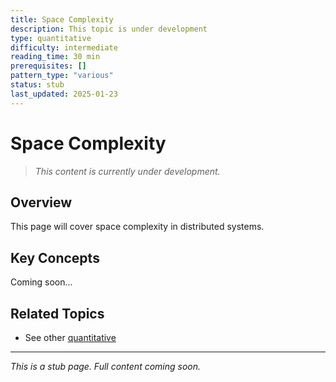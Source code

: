 ```yaml
---
title: Space Complexity
description: This topic is under development
type: quantitative
difficulty: intermediate
reading_time: 30 min
prerequisites: []
pattern_type: "various"
status: stub
last_updated: 2025-01-23
---
```



# Space Complexity

> *This content is currently under development.*

## Overview

This page will cover space complexity in distributed systems.

## Key Concepts

Coming soon...

## Related Topics

- See other [quantitative](index.md)

---

*This is a stub page. Full content coming soon.*

